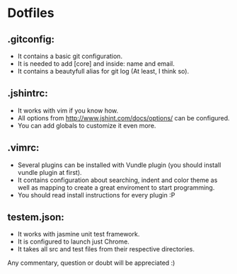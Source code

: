 Dotfiles
========

.gitconfig:
-----------
* It contains a basic git configuration.
* It is needed to add [core] and inside: name and email.
* It contains a beautyfull alias for git log (At least, I think so).

.jshintrc:
----------
* It works with vim if you know how.
* All options from http://www.jshint.com/docs/options/ can be configured.
* You can add globals to customize it even more.

.vimrc:
-------
* Several plugins can be installed with Vundle plugin (you should install vundle plugin at first).
* It contains configuration about searching, indent and color theme as well as mapping to create a great enviroment to start programming.
* You should read install instructions for every plugin :P

testem.json:
------------
* It works with jasmine unit test framework.
* It is configured to launch just Chrome.
* It takes all src and test files from their respective directories.

Any commentary, question or doubt will be appreciated :)

